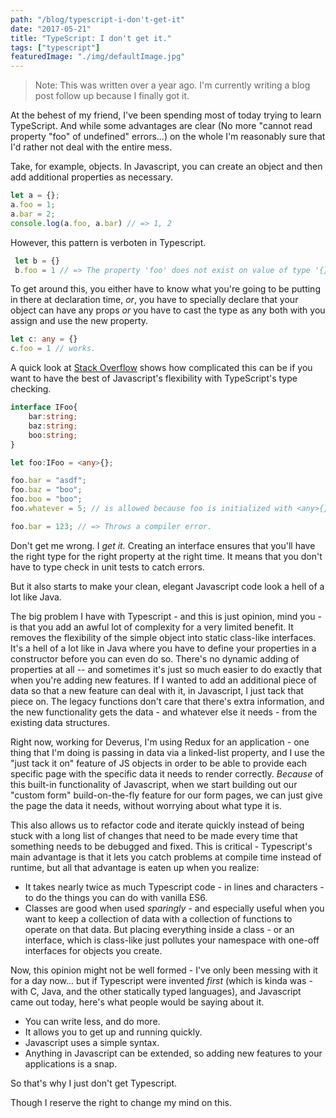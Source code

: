 ```yaml
---
path: "/blog/typescript-i-don't-get-it"
date: "2017-05-21"
title: "TypeScript: I don't get it."
tags: ["typescript"]
featuredImage: "./img/defaultImage.jpg"
---
```


> Note: This was written over a year ago.  I'm currently writing a blog post follow up because I finally got it. 

At the behest of my friend, I've been spending most of today trying to learn TypeScript.  And while some advantages are clear (No more "cannot read property "foo" of undefined" errors...) on the whole I'm reasonably sure that I'd rather not deal with the entire mess. 

Take, for example, objects.  In Javascript, you can create an object and then add additional properties as necessary.  

```javascript
let a = {}; 
a.foo = 1;
a.bar = 2; 
console.log(a.foo, a.bar) // => 1, 2
```

However, this pattern is verboten in Typescript. 

```typescript
 let b = {}
 b.foo = 1 // => The property 'foo' does not exist on value of type '{}'
```
To get around this, you either have to know what you're going to be putting in there at declaration time, *or*, you have to specially declare that your object can have any props *or* you have to cast the type as any both with you assign and use the new property.  
 
```typescript
let c: any = {}
c.foo = 1 // works. 
```

A quick look at [Stack Overflow](http://stackoverflow.com/questions/12710905/how-do-i-dynamically-assign-properties-to-an-object-in-typescript) shows how complicated this can be if you want to have the best of Javascript's flexibility with TypeScript's type checking. 

```typescript
interface IFoo{
    bar:string;
    baz:string;
    boo:string;     
}

let foo:IFoo = <any>{};

foo.bar = "asdf";
foo.baz = "boo";
foo.boo = "boo";
foo.whatever = 5; // is allowed because foo is initialized with <any>{}; 

foo.bar = 123; // => Throws a compiler error. 
```

Don't get me wrong.  I *get it.* Creating an interface ensures that you'll have the right type for the right property at the right time.  It means that you don't have to type check in unit tests to catch errors. 

But it also starts to make your clean, elegant Javascript code look a hell of a lot like Java. 

The big problem I have with Typescript - and this is just opinion, mind you - is that you add an awful lot of complexity for a very limited benefit. It removes the flexibility of the simple object into static class-like interfaces. It's a hell of a lot like in Java where you have to define your properties in a constructor before you can even do so.  There's no dynamic adding of properties at all -- and sometimes it's just so much easier to do exactly that when you're adding new features.  If I wanted to add an additional piece of data so that a new feature can deal with it, in Javascript, I just tack that piece on. The legacy functions don't care that there's extra information, and the new functionality gets the data - and whatever else it needs - from the existing data structures.  

Right now, working for Deverus, I'm using Redux for an application - one thing that I'm doing is passing in data via a linked-list property, and I use the "just tack it on" feature of JS objects in order to be able to provide each specific page with the specific data it needs to render correctly.  *Because* of this built-in functionality of Javascript, when we start building out our "custom form" build-on-the-fly feature for our form pages, we can just give the page the data it needs, without worrying about what type it is.  

This also allows us to refactor code and iterate quickly instead of being stuck with a long list of changes that need to be made every time that something needs to be debugged and fixed.  This is critical - Typescript's main advantage is that it lets you catch problems at compile time instead of runtime, but all that advantage is eaten up when you realize:

* It takes nearly twice as much Typescript code - in lines and characters - to do the things you can do with vanilla ES6.  
* Classes are good when used *sparingly* - and especially useful when you want to keep a collection of data with a collection of functions to operate on that data.  But placing everything inside a class - or an interface, which is class-like just pollutes your namespace with one-off interfaces for objects you create.

Now, this opinion might not be well formed - I've only been messing with it for a day now... but if Typescript were invented *first* (which is kinda was - with C, Java, and the other statically typed languages), and Javascript came out today, here's what people would be saying about it.

* You can write less, and do more. 
* It allows you to get up and running quickly. 
* Javascript uses a simple syntax. 
* Anything in Javascript can be extended, so adding new features to your applications is a snap.  

So that's why I just don't get Typescript. 

Though I reserve the right to change my mind on this. 